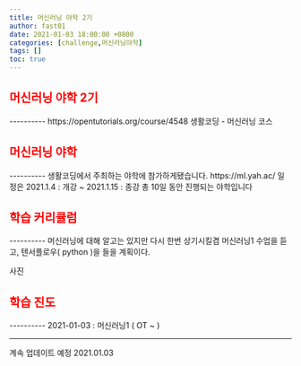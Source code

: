 ```yaml
---
title: 머신러닝 야학 2기
author: fast01
date: 2021-01-03 18:00:00 +0800
categories: [challenge,머신러닝야학]
tags: []
toc: true
---
```


<h2><span style="color:red">머신러닝 야학 2기 </span></h2>
----------
https://opentutorials.org/course/4548
생활코딩 - 머신러닝 코스 


<h2><span style="color:red"> 머신러닝 야학 </span></h2>
----------
생활코딩에서 주최하는 야학에 참가하게됐습니다.
https://ml.yah.ac/
일정은 2021.1.4 : 개강 ~ 2021.1.15 : 종강 
총 10일 동안 진행되는 야학입니다

<h2><span style="color:red"> 학습 커리큘럼</span></h2>
----------
머신러닝에 대해 알고는 있지만 다시 한번 상기시킬겸 머신러닝1 수업을 듣고,
텐서플로우( python )을 들을 계획이다.

사진

<h2><span style="color:red"> 학습 진도</span></h2>
----------
2021-01-03 : 머신러닝1 ( OT ~  )


----------
계속 업데이트 예정 2021.01.03

